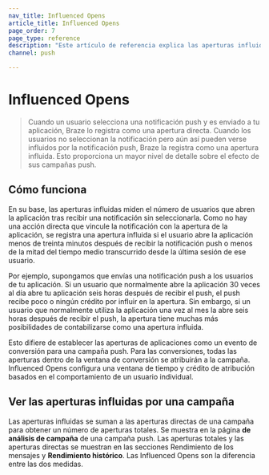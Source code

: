 ```yaml
---
nav_title: Influenced Opens
article_title: Influenced Opens
page_order: 7
page_type: reference
description: "Este artículo de referencia explica las aperturas influidas y cómo puede realizar un seguimiento de las mismas para proporcionar un mayor nivel de detalle a sus campañas push."
channel: push

---
```


# Influenced Opens

> Cuando un usuario selecciona una notificación push y es enviado a tu aplicación, Braze lo registra como una apertura directa. Cuando los usuarios no seleccionan la notificación pero aún así pueden verse influidos por la notificación push, Braze la registra como una apertura influida. Esto proporciona un mayor nivel de detalle sobre el efecto de sus campañas push.

## Cómo funciona

En su base, las aperturas influidas miden el número de usuarios que abren la aplicación tras recibir una notificación sin seleccionarla. Como no hay una acción directa que vincule la notificación con la apertura de la aplicación, se registra una apertura influida si el usuario abre la aplicación menos de treinta minutos después de recibir la notificación push o menos de la mitad del tiempo medio transcurrido desde la última sesión de ese usuario.

Por ejemplo, supongamos que envías una notificación push a los usuarios de tu aplicación. Si un usuario que normalmente abre la aplicación 30 veces al día abre tu aplicación seis horas después de recibir el push, el push recibe poco o ningún crédito por influir en la apertura. Sin embargo, si un usuario que normalmente utiliza la aplicación una vez al mes la abre seis horas después de recibir el push, la apertura tiene muchas más posibilidades de contabilizarse como una apertura influida. 

Esto difiere de establecer las aperturas de aplicaciones como un evento de conversión para una campaña push. Para las conversiones, todas las aperturas dentro de la ventana de conversión se atribuirán a la campaña. Influenced Opens configura una ventana de tiempo y crédito de atribución basados en el comportamiento de un usuario individual.

## Ver las aperturas influidas por una campaña

Las aperturas influidas se suman a las aperturas directas de una campaña para obtener un número de aperturas totales. Se muestra en la página **de análisis de campaña** de una campaña push. Las aperturas totales y las aperturas directas se muestran en las secciones Rendimiento de los mensajes y **Rendimiento histórico**. Las Influenced Opens son la diferencia entre las dos medidas.





